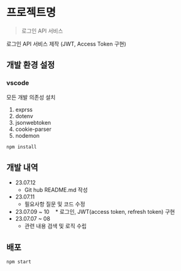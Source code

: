 # 프로젝트명
> 로그인 API 서비스
> 

로그인 API 서비스 제작 (JWT, Access Token 구현)



## 개발 환경 설정

### vscode
모든 개발 의존성 설치
1. exprss
2. dotenv
3. jsonwebtoken
4. cookie-parser
5. nodemon

```sh
npm install
```

## 개발 내역

* 23.07.12
    * Git hub README.md 작성
* 23.07.11
    * 필요사항 질문 및 코드 수정
* 23.07.09 ~ 10
    * 로그인, JWT(access token, refresh token) 구현
* 23.07.07 ~ 08
    * 관련 내용 검색 및 로직 수립

## 배포

```sh
npm start
```

